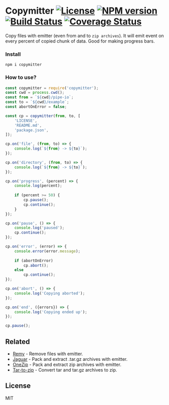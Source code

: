 # Copymitter [![License][LicenseIMGURL]][LicenseURL] [![NPM version][NPMIMGURL]][NPMURL] [![Build Status][BuildStatusIMGURL]][BuildStatusURL] [![Coverage Status][CoverageIMGURL]][CoverageURL]

Copy files with emitter (even from and to `zip archives`). It will emit event on every percent of copied chunk of data.
Good for making progress bars.

### Install

```
npm i copymitter
```

### How to use?

```js
const copymitter = require('copymitter');
const cwd = process.cwd();
const from = `${cwd}/pipe-io`;
const to = `${cwd}/example`;
const abortOnError = false;

const cp = copymitter(from, to, [
    'LICENSE',
    'README.md',
    'package.json',
]);

cp.on('file', (from, to) => {
    console.log(`${from} -> ${to}`);
});

cp.on('directory', (from, to) => {
    console.log(`${from} -> ${to}`);
});

cp.on('progress', (percent) => {
    console.log(percent);
    
    if (percent >= 50) {
        cp.pause();
        cp.continue();
    }
});

cp.on('pause', () => {
    console.log('paused');
    cp.continue();
});

cp.on('error', (error) => {
    console.error(error.message);
    
    if (abortOnError)
        cp.abort();
    else
        cp.continue();
});

cp.on('abort', () => {
    console.log('Copying aborted');
});

cp.on('end', ({errors}) => {
    console.log('Copying ended up');
});

cp.pause();
```

## Related

- [Remy](https://github.com/coderaiser/node-remy "Remy") - Remove files with emitter.
- [Jaguar](https://github.com/coderaiser/node-jaguar "Jaguar") - Pack and extract .tar.gz archives with emitter.
- [OneZip](https://github.com/coderaiser/node-onezip "OneZip") - Pack and extract zip archives with emitter.
- [Tar-to-zip](https://github.com/coderaiser/node-tar-to-zip "tar-to-zip") - Convert tar and tar.gz archives to zip.

## License

MIT

[NPMIMGURL]: https://img.shields.io/npm/v/copymitter.svg?style=flat
[BuildStatusURL]: https://github.com/coderaiser/node-copymitter/actions?query=workflow%3A%22Node+CI%22 "Build Status"
[BuildStatusIMGURL]: https://github.com/coderaiser/node-copymitter/workflows/Node%20CI/badge.svg
[LicenseIMGURL]: https://img.shields.io/badge/license-MIT-317BF9.svg?style=flat
[CoverageIMGURL]: https://coveralls.io/repos/coderaiser/node-copymitter/badge.svg?branch=master&service=github
[NPMURL]: https://npmjs.org/package/copymitter "npm"
[LicenseURL]: https://tldrlegal.com/license/mit-license "MIT License"
[CoverageURL]: https://coveralls.io/github/coderaiser/node-copymitter?branch=master
